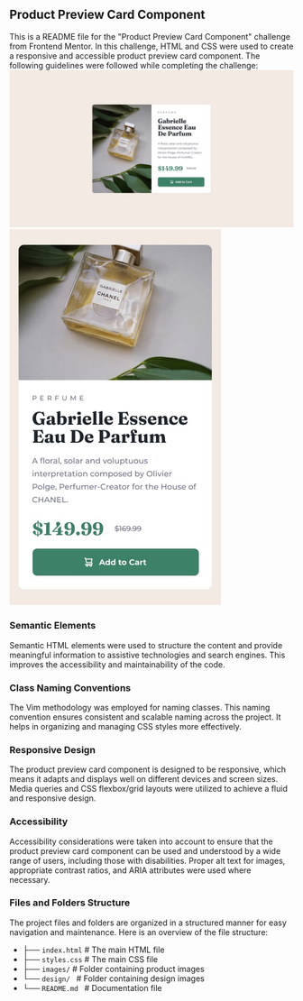 ## Product Preview Card Component
This is a README file for the "Product Preview Card Component" challenge from Frontend Mentor. In this challenge, HTML and CSS were used to create a responsive and accessible product preview card component. The following guidelines were followed while completing the challenge:
![Alt Text](design/desktop-design.jpg)
![Alt Text](design/mobile-design.jpg)

### Semantic Elements
Semantic HTML elements were used to structure the content and provide meaningful information to assistive technologies and search engines. This improves the accessibility and maintainability of the code.

### Class Naming Conventions
The Vim methodology was employed for naming classes. This naming convention ensures consistent and scalable naming across the project. It helps in organizing and managing CSS styles more effectively.

### Responsive Design
The product preview card component is designed to be responsive, which means it adapts and displays well on different devices and screen sizes. Media queries and CSS flexbox/grid layouts were utilized to achieve a fluid and responsive design.

### Accessibility
Accessibility considerations were taken into account to ensure that the product preview card component can be used and understood by a wide range of users, including those with disabilities. Proper alt text for images, appropriate contrast ratios, and ARIA attributes were used where necessary.

### Files and Folders Structure
The project files and folders are organized in a structured manner for easy navigation and maintenance. Here is an overview of the file structure:
- ├── `index.html`           # The main HTML file
- ├── `styles.css`           # The main CSS file
- ├── `images/`              # Folder containing product images
- └── `design/ `           # Folder containing design images
- └── `README.md `           # Documentation file
